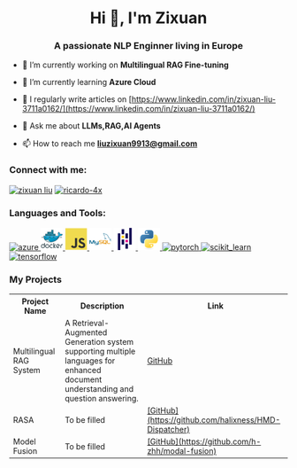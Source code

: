<h1 align="center">Hi 👋, I'm Zixuan</h1>
<h3 align="center">A passionate NLP Enginner living in Europe</h3>

- 🔭 I’m currently working on **Multilingual RAG Fine-tuning**

- 🌱 I’m currently learning **Azure Cloud**

- 📝 I regularly write articles on [https://www.linkedin.com/in/zixuan-liu-3711a0162/](https://www.linkedin.com/in/zixuan-liu-3711a0162/)

- 💬 Ask me about **LLMs,RAG,AI Agents**

- 📫 How to reach me **liuzixuan9913@gmail.com**

<h3 align="left">Connect with me:</h3>
<p align="left">
<a href="https://linkedin.com/in/zixuan liu" target="blank"><img align="center" src="https://raw.githubusercontent.com/rahuldkjain/github-profile-readme-generator/master/src/images/icons/Social/linked-in-alt.svg" alt="zixuan liu" height="30" width="40" /></a>
<a href="https://leetcode.cn/u/ricardo-4x/" target="blank"><img align="center" src="https://raw.githubusercontent.com/rahuldkjain/github-profile-readme-generator/master/src/images/icons/Social/leet-code.svg" alt="ricardo-4x" height="30" width="40" /></a>
</p>
<h3 align="left">Languages and Tools:</h3>
<p align="left"> 
<a href="https://azure.microsoft.com/en-in/" target="_blank" rel="noreferrer"> <img src="https://www.vectorlogo.zone/logos/microsoft_azure/microsoft_azure-icon.svg" alt="azure" width="40" height="40"/> </a> 
<a href="https://www.docker.com/" target="_blank" rel="noreferrer"> <img src="https://raw.githubusercontent.com/devicons/devicon/master/icons/docker/docker-original-wordmark.svg" alt="docker" width="40" height="40"/> </a> 
<a href="https://developer.mozilla.org/en-US/docs/Web/JavaScript" target="_blank" rel="noreferrer"> <img src="https://raw.githubusercontent.com/devicons/devicon/master/icons/javascript/javascript-original.svg" alt="javascript" width="40" height="40"/> </a> 
<a href="https://www.mysql.com/" target="_blank" rel="noreferrer"> <img src="https://raw.githubusercontent.com/devicons/devicon/master/icons/mysql/mysql-original-wordmark.svg" alt="mysql" width="40" height="40"/> </a> 
<a href="https://pandas.pydata.org/" target="_blank" rel="noreferrer"> <img src="https://raw.githubusercontent.com/devicons/devicon/2ae2a900d2f041da66e950e4d48052658d850630/icons/pandas/pandas-original.svg" alt="pandas" width="40" height="40"/> </a> 
<a href="https://www.python.org" target="_blank" rel="noreferrer"> <img src="https://raw.githubusercontent.com/devicons/devicon/master/icons/python/python-original.svg" alt="python" width="40" height="40"/> </a> 
<a href="https://pytorch.org/" target="_blank" rel="noreferrer"> <img src="https://www.vectorlogo.zone/logos/pytorch/pytorch-icon.svg" alt="pytorch" width="40" height="40"/> </a> 
<a href="https://scikit-learn.org/" target="_blank" rel="noreferrer"> <img src="https://upload.wikimedia.org/wikipedia/commons/0/05/Scikit_learn_logo_small.svg" alt="scikit_learn" width="40" height="40"/> </a> 
<a href="https://www.tensorflow.org" target="_blank" rel="noreferrer"> <img src="https://www.vectorlogo.zone/logos/tensorflow/tensorflow-icon.svg" alt="tensorflow" width="40" height="40"/> </a> 
</p>
<h3 align="left">My Projects</h3>
<table>
  <tr>
    <th>Project Name</th>
    <th>Description</th>
    <th>Link</th>
  </tr>
  <tr>
    <td>Multilingual RAG System</td>
    <td>A Retrieval-Augmented Generation system supporting multiple languages for enhanced document understanding and question answering.</td>
    <td><a href="[项目链接]">GitHub</a></td>
  </tr>
  <tr>
    <td>RASA</td>
    <td>To be filled</td>
    <td><a href="[项目链接]">[GitHub](https://github.com/halixness/HMD-Dispatcher)</a></td>
  </tr>
  <tr>
    <td>Model Fusion</td>
    <td>To be filled</td>
    <td><a href="[项目链接]">[GitHub](https://github.com/h-zhh/modal-fusion)</a></td>
  </tr>
</table>
